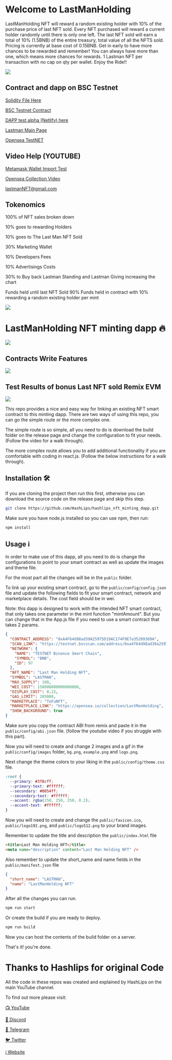 # Welcome to LastManHolding

LastManHolding NFT will reward a random existing holder with 10% of the purchase price of last NFT sold.
Every NFT purchased will reward a current holder randomly until there is only one left. The last NFT sold will earn a total
of 10% (1.5BNB) of the entire treasury, total value of all the NFTS sold.
Pricing is currently at base cost of 0.15BNB. Get in early to have more chances to be rewarded and remember!
You can always have more than one, which means
more chances for rewards. 1 Lastman NFT per transaction with no cap on qty per wallet. Enjoy the Ride!!


![](https://github.com/cheynespc/Lastman_nft_minting_dapp/blob/main/public/dappscreenshot.png)

## Contract and dapp on BSC Testnet

[Solidity File Here](https://github.com/cheynespc/Lastman_nft_minting_dapp/blob/main/LastManHoldingNFT.sol)

[BSC Testnet Contract](https://testnet.bscscan.com/address/0xa4f64d98ad39a25975d19ac174f9e7a35209369a#code)

[DAPP  test alpha (Netlify) here](https://fanciful-otter-5cc3f3.netlify.app/)

[Lastman Main Page](https://lastmanstanding.info/)



[Opensea TestNET](https://testnets.opensea.io/collection/lastman-2)

## Video Help (YOUTUBE)

[Metamask Wallet Import Test](https://www.youtube.com/shorts/GTSYsEinnWA)

[Opensea Collection Video](https://youtu.be/e62rX2uFfpQ)

lastmanNFT@gmail.com

## Tokenomics

100% of NFT sales broken down

10% goes to rewarding Holders

10% goes to The Last Man NFT Sold

30% Marketing Wallet

10% Developers Fees

10% Advertisings Costs

30% to Buy back Lastman Standing and Lastman Giving increasing the chart


Funds held until last NFT Sold
90% Funds held in contract with 10% rewarding a random existing holder per mint

![](https://github.com/cheynespc/Lastman_nft_minting_dapp/blob/main/public/Tokenomics.png)

# LastManHolding NFT minting dapp 🔥

![](https://github.com/cheynespc/Lastman_nft_minting_dapp/blob/main/banner.png)


## Contracts Write Features

![](https://github.com/cheynespc/Lastman_nft_minting_dapp/blob/main/public/Contractwritefeatures.png)

## Test Results of bonus Last NFT sold Remix EVM

![](https://github.com/cheynespc/Lastman_nft_minting_dapp/blob/main/public/RemixLogtestFinalsale.png)



This repo provides a nice and easy way for linking an existing NFT smart contract to this minting dapp. There are two ways of using this repo, you can go the simple route or the more complex one.

The simple route is so simple, all you need to do is download the build folder on the release page and change the configuration to fit your needs. (Follow the video for a walk through).

The more complex route allows you to add additional functionality if you are comfortable with coding in react.js. (Follow the below instructions for a walk through).

## Installation 🛠️


If you are cloning the project then run this first, otherwise you can download the source code on the release page and skip this step.

```sh
git clone https://github.com/HashLips/hashlips_nft_minting_dapp.git
```

Make sure you have node.js installed so you can use npm, then run:

```sh
npm install
```

## Usage ℹ️

In order to make use of this dapp, all you need to do is change the configurations to point to your smart contract as well as update the images and theme file.

For the most part all the changes will be in the `public` folder.

To link up your existing smart contract, go to the `public/config/config.json` file and update the following fields to fit your smart contract, network and marketplace details. The cost field should be in wei.

Note: this dapp is designed to work with the intended NFT smart contract, that only takes one parameter in the mint function "mintAmount". But you can change that in the App.js file if you need to use a smart contract that takes 2 params.

```json
{
  "CONTRACT_ADDRESS": "0xA4F64d98ad39A25975D19AC174F9E7a35209369A",
  "SCAN_LINK": "https://testnet.bscscan.com/address/0xa4f64d98ad39a25975d19ac174f9e7a35209369a#code",
  "NETWORK": {
    "NAME": "TESTNET Binance Smart Chain",
    "SYMBOL": "BNB",
    "ID": 97
  },
  "NFT_NAME": "Last Man Holding NFT",
  "SYMBOL": "LASTMAN",
  "MAX_SUPPLY": 100,
  "WEI_COST": 150000000000000000,
  "DISPLAY_COST": 0.15,
  "GAS_LIMIT": 285000,
  "MARKETPLACE": "ToFuNFT",
  "MARKETPLACE_LINK": "https://opensea.io/collection/LastManHolding",
  "SHOW_BACKGROUND": true
}
```

Make sure you copy the contract ABI from remix and paste it in the `public/config/abi.json` file.
(follow the youtube video if you struggle with this part).

Now you will need to create and change 2 images and a gif in the `public/config/images` folder, `bg.png`, `example.png` and `logo.png`.

Next change the theme colors to your liking in the `public/config/theme.css` file.

```css
:root {
  --primary: #3f8cff;
  --primary-text: #ffffff;
  --secondary: #0054ff;
  --secondary-text: #ffffff;
  --accent: rgba(250, 250, 250, 0.2);
  --accent-text: #ffffff;
}
```

Now you will need to create and change the `public/favicon.ico`, `public/logo192.png`, and
`public/logo512.png` to your brand images.

Remember to update the title and description the `public/index.html` file

```html
<title>Last Man Holding NFT</title>
<meta name="description" content="Last Man Holding NFT" />
```

Also remember to update the short_name and name fields in the `public/manifest.json` file

```json
{
  "short_name": "LASTMAN",
  "name": "LastManHolding NFT"
}
```

After all the changes you can run.

```sh
npm run start
```

Or create the build if you are ready to deploy.

```sh
npm run build
```

Now you can host the contents of the build folder on a server.

That's it! you're done.

# Thanks to Hashlips for original Code

All the code in these repos was created and explained by HashLips on the main YouTube channel.

To find out more please visit:

[📺 YouTube](https://www.youtube.com/channel/UC1LV4_VQGBJHTJjEWUmy8nA)

[👄 Discord](https://discord.com/invite/qh6MWhMJDN)

[💬 Telegram](https://t.me/hashlipsnft)

[🐦 Twitter](https://twitter.com/hashlipsnft)

[ℹ️ Website](https://hashlips.online/HashLips)
